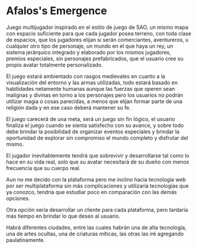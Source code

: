 # Afalos's Emergence

Juego multijugador inspirado en el estilo de juego de SAO, un mismo mapa con espacio suficiente para que cada jugador posea terreno, con toda clase de espacios, que los jugadores elijan si serán comerciantes, aventureros, u cualquier otro tipo de personaje, un mundo en el que haya un rey, un sistema jerárquico integrado y elaborado por los mismos jugadores, premios especiales, sin personajes prefabricados, que el usuario cree su propio avatar totalmente personalizado.

El juego estará ambientado con rasgos medievales en cuanto a la visualización del entorno y las armas utilizadas, todo estará basado en habilidades netamente humanas aunque las fuerzas que operen sean malignas y divinas en torno a los personajes pero los usuarios no podrán utilizar magia o cosas parecidas, a menos que elijan formar parte de una religión dada y en ese caso deberá mantener su fe.

El juego carecerá de una meta, será un juego sin fin lógico, el usuario finaliza el juego cuando se sienta satisfecho con su avance, y sobre todo debe brindar la posibilidad de organizar eventos especiales y brindar la oportunidad de explorar sin compromiso el mundo completo y disfrutar del mismo.

El jugador inevitablemente tendrá que sobrevivir y desarrollarse tal como lo hace en su vida real, solo que su avatar necesitará de su dueño con menos frecuencia que su cuerpo real.

Aun no me decido con la plataforma pero me inclino hacia tecnología web por ser multiplataforma sin más complicaciones y utilizaría tecnologías que ya conozco, tendría que estudiar poco en comparación con las demás opciones.

Otra opción sería desarrollar un cliente para cada plataforma, pero tardaría más tiempo en brindar lo que deseo al usuario.

Habrá diferentes ciudades, entre las cuales habrán una de alta tecnología, una de artes ocultas, una de criaturas míticas, las otras las iré agregando paulatinamente.
